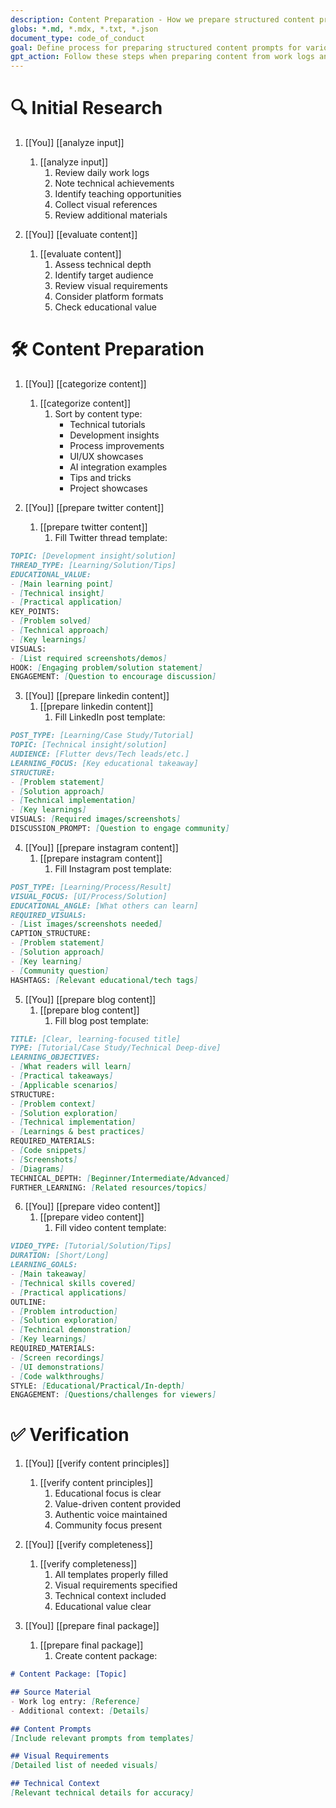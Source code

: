 ```yaml
---
description: Content Preparation - How we prepare structured content prompts for various platforms
globs: *.md, *.mdx, *.txt, *.json
document_type: code_of_conduct
goal: Define process for preparing structured content prompts for various platforms
gpt_action: Follow these steps when preparing content from work logs and other inputs
---
```


# 🔍 Initial Research

1. [[You]] [[analyze input]]
   1. [[analyze input]]
      1. Review daily work logs
      2. Note technical achievements
      3. Identify teaching opportunities
      4. Collect visual references
      5. Review additional materials

2. [[You]] [[evaluate content]]
   1. [[evaluate content]]
      1. Assess technical depth
      2. Identify target audience
      3. Review visual requirements
      4. Consider platform formats
      5. Check educational value

# 🛠️ Content Preparation

1. [[You]] [[categorize content]]
   1. [[categorize content]]
      1. Sort by content type:
         - Technical tutorials
         - Development insights
         - Process improvements
         - UI/UX showcases
         - AI integration examples
         - Tips and tricks
         - Project showcases

2. [[You]] [[prepare twitter content]]
   1. [[prepare twitter content]]
      1. Fill Twitter thread template:
```md
TOPIC: [Development insight/solution]
THREAD_TYPE: [Learning/Solution/Tips]
EDUCATIONAL_VALUE:
- [Main learning point]
- [Technical insight]
- [Practical application]
KEY_POINTS:
- [Problem solved]
- [Technical approach]
- [Key learnings]
VISUALS:
- [List required screenshots/demos]
HOOK: [Engaging problem/solution statement]
ENGAGEMENT: [Question to encourage discussion]
```

3. [[You]] [[prepare linkedin content]]
   1. [[prepare linkedin content]]
      1. Fill LinkedIn post template:
```md
POST_TYPE: [Learning/Case Study/Tutorial]
TOPIC: [Technical insight/solution]
AUDIENCE: [Flutter devs/Tech leads/etc.]
LEARNING_FOCUS: [Key educational takeaway]
STRUCTURE:
- [Problem statement]
- [Solution approach]
- [Technical implementation]
- [Key learnings]
VISUALS: [Required images/screenshots]
DISCUSSION_PROMPT: [Question to engage community]
```

4. [[You]] [[prepare instagram content]]
   1. [[prepare instagram content]]
      1. Fill Instagram post template:
```md
POST_TYPE: [Learning/Process/Result]
VISUAL_FOCUS: [UI/Process/Solution]
EDUCATIONAL_ANGLE: [What others can learn]
REQUIRED_VISUALS:
- [List images/screenshots needed]
CAPTION_STRUCTURE:
- [Problem statement]
- [Solution approach]
- [Key learning]
- [Community question]
HASHTAGS: [Relevant educational/tech tags]
```

5. [[You]] [[prepare blog content]]
   1. [[prepare blog content]]
      1. Fill blog post template:
```md
TITLE: [Clear, learning-focused title]
TYPE: [Tutorial/Case Study/Technical Deep-dive]
LEARNING_OBJECTIVES:
- [What readers will learn]
- [Practical takeaways]
- [Applicable scenarios]
STRUCTURE:
- [Problem context]
- [Solution exploration]
- [Technical implementation]
- [Learnings & best practices]
REQUIRED_MATERIALS:
- [Code snippets]
- [Screenshots]
- [Diagrams]
TECHNICAL_DEPTH: [Beginner/Intermediate/Advanced]
FURTHER_LEARNING: [Related resources/topics]
```

6. [[You]] [[prepare video content]]
   1. [[prepare video content]]
      1. Fill video content template:
```md
VIDEO_TYPE: [Tutorial/Solution/Tips]
DURATION: [Short/Long]
LEARNING_GOALS:
- [Main takeaway]
- [Technical skills covered]
- [Practical applications]
OUTLINE:
- [Problem introduction]
- [Solution exploration]
- [Technical demonstration]
- [Key learnings]
REQUIRED_MATERIALS:
- [Screen recordings]
- [UI demonstrations]
- [Code walkthroughs]
STYLE: [Educational/Practical/In-depth]
ENGAGEMENT: [Questions/challenges for viewers]
```

# ✅ Verification

1. [[You]] [[verify content principles]]
   1. [[verify content principles]]
      1. Educational focus is clear
      2. Value-driven content provided
      3. Authentic voice maintained
      4. Community focus present

2. [[You]] [[verify completeness]]
   1. [[verify completeness]]
      1. All templates properly filled
      2. Visual requirements specified
      3. Technical context included
      4. Educational value clear

3. [[You]] [[prepare final package]]
   1. [[prepare final package]]
      1. Create content package:
```md
# Content Package: [Topic]

## Source Material
- Work log entry: [Reference]
- Additional context: [Details]

## Content Prompts
[Include relevant prompts from templates]

## Visual Requirements
[Detailed list of needed visuals]

## Technical Context
[Relevant technical details for accuracy]
``` 

